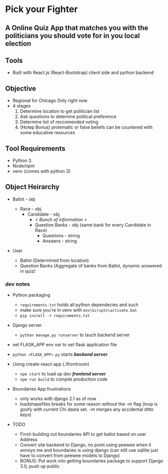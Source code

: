# Pick your Fighter
## A Online Quiz App that matches you with the politicians you should vote for in you local election

## Tools
* Built with React.js (React-Bootstrap) client side and python backend

## Objective
* Regional for Chicago Only right now
* 4 stages
  1. Determine location to get politician list
  2. Ask questions to detemine political preference
  3. Determine list of reccomended voting 
  4. (Hotep Bonus) prolematic or false beliefs can be countered with some educative resources

## Tool Requirements
* Python 3
* Node/npm
* venv (comes with python 3)

## Object Heirarchy
* Ballot - obj
  * Race - obj
    * Candidate - obj
      * *< Bunch of information >*
      * Question Banks - obj (same bank for every Candidate in Race)
        * Questions - string
        * Answers - string

* User
  * Ballot (Determined from location)
  * Question Banks (Aggregate of banks from Ballot, dynamic answered in quiz)

### dev notes

* Python packaging
  * `requirements.txt` holds all python dependecies and such
  * make sure you're in venv with `env\Scripts\activate.bat`
  * `pip install -r requirements.txt`

* Django server
  * `python manage.py runserver` to lauch backend server

* set FLASK_APP env var to set flask application file
* `python <FLASK_APP>.py` starts ***backend server***

* Using create-react-app (./frontroom)
  * `npm start` to load up dev ***frontend server***
  * `npm run build` to compile production code

* Boundaries App frustrations
  * only works with django 2.1 as of now
  * loadshapefiles breaks for some reason without the -m flag (loop is goofy with current Chi dasta set. -m merges any accidental ditto keys)

* TODO
  * Finsh building out boundaries API to get ballot based on user Address
  * Convert site backend to Django, no point using peewee when it annoys me and boundaries is using django (can still use sqllite just have to convert from peewee models to Django)
  * BONUS: Put work into getting boundaries package to support Django 3.0, push up public